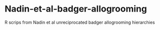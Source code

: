 # Nadin-et-al-badger-allogrooming
R scrips from Nadin et al unreciprocated badger allogrooming hierarchies
